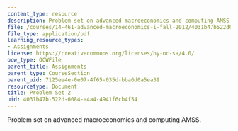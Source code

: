 ```yaml
---
content_type: resource
description: Problem set on advanced macroeconomics and computing AMSS.
file: /courses/14-461-advanced-macroeconomics-i-fall-2012/4031b47b522d0084a4a44941f6cb4f54_MIT14_461F12_pset2.pdf
file_type: application/pdf
learning_resource_types:
- Assignments
license: https://creativecommons.org/licenses/by-nc-sa/4.0/
ocw_type: OCWFile
parent_title: Assignments
parent_type: CourseSection
parent_uid: 7125ee4e-0e07-4f65-035d-bba6d0a5ea39
resourcetype: Document
title: Problem Set 2
uid: 4031b47b-522d-0084-a4a4-4941f6cb4f54
---
```

Problem set on advanced macroeconomics and computing AMSS.